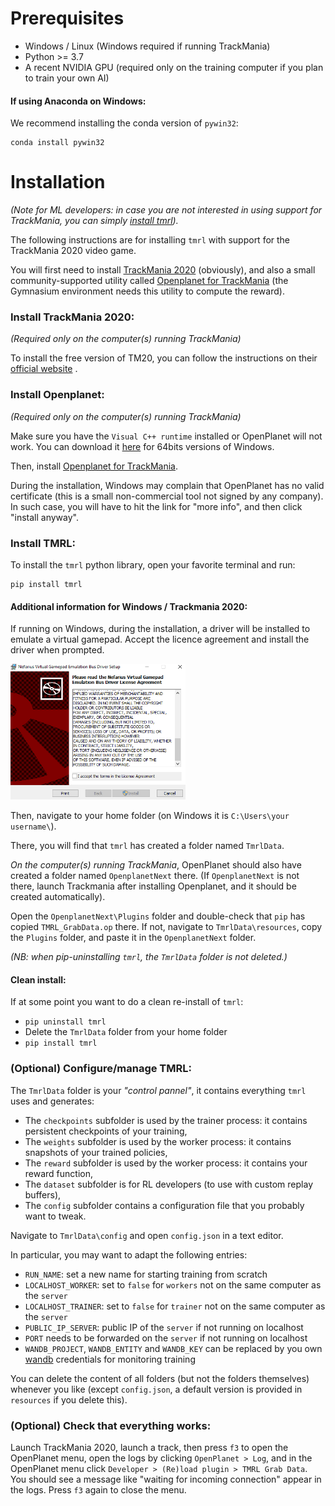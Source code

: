 # Prerequisites
* Windows / Linux (Windows required if running TrackMania)
* Python >= 3.7
* A recent NVIDIA GPU (required only on the training computer if you plan to train your own AI)

#### If using Anaconda on Windows:

We recommend installing the conda version of `pywin32`:

```terminal
conda install pywin32
```

# Installation

_(Note for ML developers: in case you are not interested in using support for TrackMania, you can simply [install tmrl](#install-tmrl))._

The following instructions are for installing `tmrl` with support for the TrackMania 2020 video game.

You will first need to install [TrackMania 2020](https://www.trackmania.com/) (obviously), and also a small community-supported utility called [Openplanet for TrackMania](https://openplanet.nl/) (the Gymnasium environment needs this utility to compute the reward).


### Install TrackMania 2020:
_(Required only on the computer(s) running TrackMania)_

To install the free version of TM20, you can follow the instructions on their [official website](https://www.trackmania.com/) .

### Install Openplanet:
_(Required only on the computer(s) running TrackMania)_

Make sure you have the `Visual C++ runtime` installed or OpenPlanet will not work.
You can download it [here](https://aka.ms/vs/16/release/vc_redist.x64.exe) for 64bits versions of Windows.

Then, install [Openplanet for TrackMania](https://openplanet.nl/).

During the installation, Windows may complain that OpenPlanet has no valid certificate (this is a small non-commercial tool not signed by any company). In such case, you will have to hit the link for "more info", and then click "install anyway".



### Install TMRL:

To install the `tmrl` python library, open your favorite terminal and run:

```shell
pip install tmrl
```

#### Additional information for Windows / Trackmania 2020:

If running on Windows, during the installation, a driver will be installed to emulate a virtual gamepad.
Accept the licence agreement and install the driver when prompted.

![Image](img/Nefarius1.png)

Then, navigate to your home folder (on Windows it is `C:\Users\your username\`).

There, you will find that `tmrl` has created a folder named `TmrlData`.

_On the computer(s) running TrackMania_, OpenPlanet should also have created a folder named `OpenplanetNext` there.
(If `OpenplanetNext` is not there, launch Trackmania after installing Openplanet, and it should be created automatically).

Open the `OpenplanetNext\Plugins` folder and double-check that `pip` has copied `TMRL_GrabData.op` there.
If not, navigate to `TmrlData\resources`, copy the `Plugins` folder, and paste it in the `OpenplanetNext` folder.

_(NB: when pip-uninstalling `tmrl`, the `TmrlData` folder is not deleted.)_

#### Clean install:

If at some point you want to do a clean re-install of `tmrl`:

- `pip uninstall tmrl`
- Delete the `TmrlData` folder from your home folder
- `pip install tmrl`

### (Optional) Configure/manage TMRL:

The `TmrlData` folder is your _"control pannel"_, it contains everything `tmrl` uses and generates:
- The `checkpoints` subfolder is used by the trainer process: it contains persistent checkpoints of your training,
- The `weights` subfolder is used by the worker process: it contains snapshots of your trained policies,
- The `reward` subfolder is used by the worker process: it contains your reward function,
- The `dataset` subfolder is for RL developers (to use with custom replay buffers),
- The `config` subfolder contains a configuration file that you probably want to tweak.

Navigate to `TmrlData\config` and open `config.json` in a text editor.

In particular, you may want to adapt the following entries:
- `RUN_NAME`: set a new name for starting training from scratch
- `LOCALHOST_WORKER`: set to `false` for `workers` not on the same computer as the `server`
- `LOCALHOST_TRAINER`: set to `false` for `trainer` not on the same computer as the `server`
- `PUBLIC_IP_SERVER`: public IP of the `server` if not running on localhost
- `PORT` needs to be forwarded on the `server` if not running on localhost
- `WANDB_PROJECT`, `WANDB_ENTITY` and `WANDB_KEY` can be replaced by you own [wandb](https://wandb.ai/site) credentials for monitoring training

You can delete the content of all folders (but not the folders themselves) whenever you like (except `config.json`, a default version is provided in `resources` if you delete this).

### (Optional) Check that everything works:

Launch TrackMania 2020, launch a track, then press `f3` to open the OpenPlanet menu, open the logs by clicking `OpenPlanet > Log`, and in the OpenPlanet menu click `Developer > (Re)load plugin > TMRL Grab Data`.
You should see a message like "waiting for incoming connection" appear in the logs.
Press `f3` again to close the menu.